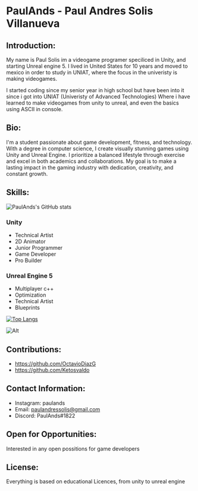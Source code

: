 
# PaulAnds - Paul Andres Solis Villanueva

## Introduction:

My name is Paul Solis im a videogame programer speciliced in Unity, and starting Unreal engine 5. I lived in United States for 10 years and moved to mexico in order to study in UNIAT, where the focus in the univeristy is making videogames.

I started coding since my senior year in high school but have been into it since i got into UNIAT (Univeristy of Advanced Technologies)
Where i have learned to make videogames from unity to unreal, and even the basics using ASCII in console.

## Bio: 

I'm a student passionate about game development, fitness, and technology. With a degree in computer science, I create visually stunning games using Unity and Unreal Engine. I prioritize a balanced lifestyle through exercise and excel in both academics and collaborations. My goal is to make a lasting impact in the gaming industry with dedication, creativity, and constant growth.

## Skills: 

![PaulAnds's GitHub stats](https://github-readme-stats.vercel.app/api?username=paulands&show_icons=true&theme=radical)

### Unity

- Technical Artist
- 2D Animator
- Junior Programmer
- Game Developer
- Pro Builder

### Unreal Engine 5

- Multiplayer c++
- Optimization
- Technical Artist
- Blueprints

[![Top Langs](https://github-readme-stats.vercel.app/api/top-langs/?username=paulands&layout=donut&theme=radical)](https://github.com/paulands/github-readme-stats)

![Alt](https://repobeats.axiom.co/api/embed/68a5a79eed50b7dd1500ec6a61d219abaa3fdc75.svg "Repobeats analytics image")

## Contributions: 

- https://github.com/OctavioDiazG
- https://github.com/Ketosvaldo

## Contact Information: 

- Instagram: paulands
- Email: paulandressolis@gmail.com
- Discord: PaulAnds#1822

## Open for Opportunities: 

Interested in any open possitions for game developers

## License: 

Everything is based on educational Licences, from unity to unreal engine
